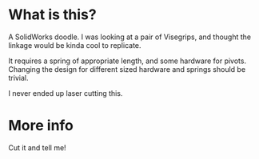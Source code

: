 # What is this?
A SolidWorks doodle. I was looking at a pair of Visegrips, and thought the linkage would be kinda cool to replicate.

It requires a spring of appropriate length, and some hardware for pivots. Changing the design for different sized hardware and springs should be trivial.


I never ended up laser cutting this.

# More info
Cut it and tell me!